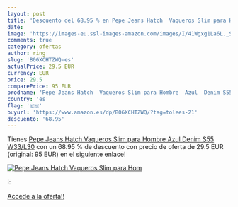 ```yaml
---
layout: post
title: 'Descuento del 68.95 % en Pepe Jeans Hatch  Vaqueros Slim para Hom'
date: 
image: 'https://images-eu.ssl-images-amazon.com/images/I/41Wgxg1La6L._SL200_.jpg'
comments: true
category: ofertas
author: ring
slug: 'B06XCHTZWQ-es'
actualPrice: 29.5 EUR
currency: EUR
price: 29.5
comparePrice: 95 EUR
prodname: 'Pepe Jeans Hatch  Vaqueros Slim para Hombre  Azul  Denim S55   W33/L30'
country: 'es'
flag: '🇪🇸'
buyurl: 'https://www.amazon.es/dp/B06XCHTZWQ/?tag=tolees-21'
descuento: '68.95'
---
```


Tienes [Pepe Jeans Hatch  Vaqueros Slim para Hombre  Azul  Denim S55   W33/L30](https://www.amazon.es/dp/B06XCHTZWQ/?tag=tolees-21) con un 68.95 % de descuento con precio de oferta de 29.5 EUR (original: 95 EUR) en el siguiente enlace!

[![Pepe Jeans Hatch  Vaqueros Slim para Hom](https://images-eu.ssl-images-amazon.com/images/I/41Wgxg1La6L._SL200_.jpg)](https://www.amazon.es/dp/B06XCHTZWQ/?tag=tolees-21)

ℹ️:


[Accede a la oferta!!](https://www.amazon.es/dp/B06XCHTZWQ/?tag=tolees-21)

